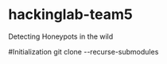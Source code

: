 # hackinglab-team5
Detecting Honeypots in the wild

#Initialization
git clone --recurse-submodules <URL>
